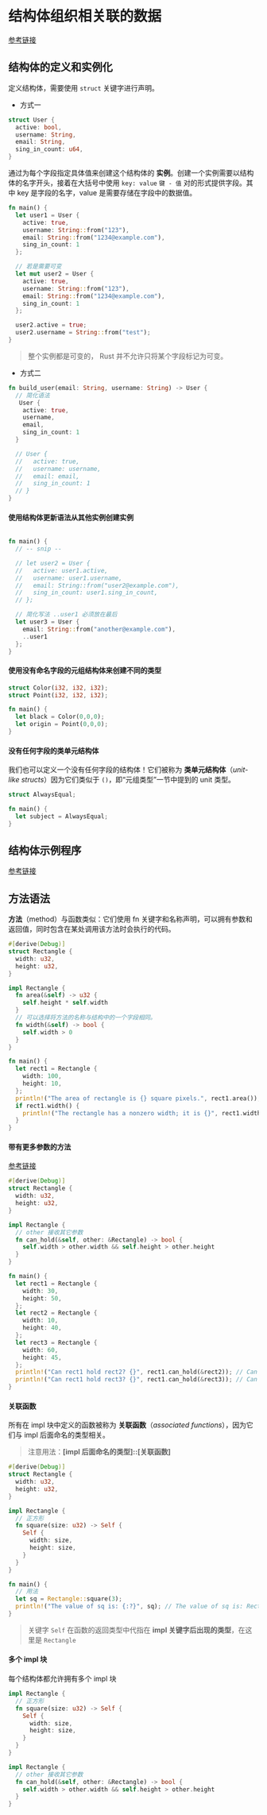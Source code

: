 # 结构体组织相关联的数据

[参考链接](https://kaisery.github.io/trpl-zh-cn/ch05-00-structs.html)

## 结构体的定义和实例化

定义结构体，需要使用 `struct` 关键字进行声明。

- 方式一

```rust
struct User {
  active: bool,
  username: String,
  email: String,
  sing_in_count: u64,
}
```

通过为每个字段指定具体值来创建这个结构体的 **实例**。创建一个实例需要以结构体的名字开头，接着在大括号中使用 `key: value` `键 - 值` 对的形式提供字段。其中 key 是字段的名字，value 是需要存储在字段中的数据值。

```rust
fn main() {
  let user1 = User {
    active: true,
    username: String::from("123"),
    email: String::from("1234@example.com"),
    sing_in_count: 1
  };

  // 若是需要可变
  let mut user2 = User {
    active: true,
    username: String::from("123"),
    email: String::from("1234@example.com"),
    sing_in_count: 1
  };

  user2.active = true;
  user2.username = String::from("test");
}
```

> 整个实例都是可变的， Rust 并不允许只将某个字段标记为可变。

- 方式二

```rust
fn build_user(email: String, username: String) -> User {
  // 简化语法
   User {
    active: true,
    username,
    email,
    sing_in_count: 1
  }

  // User {
  //   active: true,
  //   username: username,
  //   email: email,
  //   sing_in_count: 1
  // }
}
```

#### 使用结构体更新语法从其他实例创建实例

```rust

fn main() {
  // -- snip --

  // let user2 = User {
  //   active: user1.active,
  //   username: user1.username,
  //   email: String::from("user2@example.com"),
  //   sing_in_count: user1.sing_in_count,
  // };

  // 简化写法 ..user1 必须放在最后
  let user3 = User {
    email: String::from("another@example.com"),
    ..user1
  };
}

```

#### 使用没有命名字段的元组结构体来创建不同的类型

```rust 
struct Color(i32, i32, i32);
struct Point(i32, i32, i32);

fn main() {
  let black = Color(0,0,0);
  let origin = Point(0,0,0);
}
```

#### 没有任何字段的类单元结构体

我们也可以定义一个没有任何字段的结构体！它们被称为 **类单元结构体**（_unit-like structs_）因为它们类似于 `()`，即“元组类型”一节中提到的 unit 类型。

```rust
struct AlwaysEqual;

fn main() {
  let subject = AlwaysEqual;
}
```

## 结构体示例程序

[参考链接](https://kaisery.github.io/trpl-zh-cn/ch05-02-example-structs.html#%E7%BB%93%E6%9E%84%E4%BD%93%E7%A4%BA%E4%BE%8B%E7%A8%8B%E5%BA%8F)

## 方法语法

**方法**（method）与函数类似：它们使用 fn 关键字和名称声明，可以拥有参数和返回值，同时包含在某处调用该方法时会执行的代码。

```rust
#[derive(Debug)]
struct Rectangle {
  width: u32,
  height: u32,
}

impl Rectangle {
  fn area(&self) -> u32 {
    self.height * self.width
  }
  // 可以选择将方法的名称与结构中的一个字段相同。
  fn width(&self) -> bool {
    self.width > 0
  }
}

fn main() {
  let rect1 = Rectangle {
    width: 100,
    height: 10,
  };
  println!("The area of rectangle is {} square pixels.", rect1.area()); // The area of rectangle is 1000 square pixels.
  if rect1.width() {
    println!("The rectangle has a nonzero width; it is {}", rect1.width); // The rectangle has a nonzero width; it is 100
  }
}
```
#### 带有更多参数的方法

[参考链接](https://kaisery.github.io/trpl-zh-cn/ch05-03-method-syntax.html#%E5%B8%A6%E6%9C%89%E6%9B%B4%E5%A4%9A%E5%8F%82%E6%95%B0%E7%9A%84%E6%96%B9%E6%B3%95)

```rust
#[derive(Debug)]
struct Rectangle {
  width: u32,
  height: u32,
}

impl Rectangle {
  // other 接收其它参数
  fn can_hold(&self, other: &Rectangle) -> bool {
    self.width > other.width && self.height > other.height
  }
}

fn main() {
  let rect1 = Rectangle {
    width: 30,
    height: 50,
  };
  let rect2 = Rectangle {
    width: 10,
    height: 40,
  };
  let rect3 = Rectangle {
    width: 60,
    height: 45,
  };
  println!("Can rect1 hold rect2? {}", rect1.can_hold(&rect2)); // Can rect1 hold rect2? true
  println!("Can rect1 hold rect3? {}", rect1.can_hold(&rect3)); // Can rect1 hold rect3? false
}
```

#### 关联函数

所有在 impl 块中定义的函数被称为 **关联函数**（_associated functions_），因为它们与 impl 后面命名的类型相关。

> 注意用法：**[impl 后面命名的类型]::[关联函数]**

```rust
#[derive(Debug)]
struct Rectangle {
  width: u32,
  height: u32,
}

impl Rectangle {
  // 正方形
  fn square(size: u32) -> Self {
    Self {
      width: size,
      height: size,
    }
  }
}

fn main() {
  // 用法
  let sq = Rectangle::square(3);
  println!("The value of sq is: {:?}", sq); // The value of sq is: Rectangle { width: 3, height: 3 }
}
```

> 关键字 `Self` 在函数的返回类型中代指在 **impl 关键字后出现的类型**，在这里是 `Rectangle`

#### 多个 impl 块

每个结构体都允许拥有多个 impl 块

```rust
impl Rectangle {
  // 正方形
  fn square(size: u32) -> Self {
    Self {
      width: size,
      height: size,
    }
  }
}

impl Rectangle {
  // other 接收其它参数
  fn can_hold(&self, other: &Rectangle) -> bool {
    self.width > other.width && self.height > other.height
  }
}

```